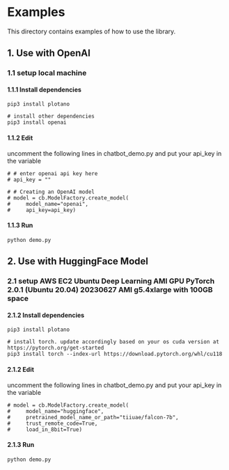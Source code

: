 # Examples
This directory contains examples of how to use the library.

## 1. Use with OpenAI
### 1.1 setup local machine
#### 1.1.1 Install dependencies
```
pip3 install plotano

# install other dependencies
pip3 install openai
```
#### 1.1.2 Edit
uncomment the following lines in chatbot_demo.py and put your api_key in the variable
```
# # enter openai api key here
# api_key = ""

# # Creating an OpenAI model
# model = cb.ModelFactory.create_model(
#     model_name="openai",
#     api_key=api_key)
```

#### 1.1.3 Run
```
python demo.py
```

## 2. Use with HuggingFace Model
### 2.1 setup AWS EC2 Ubuntu Deep Learning AMI GPU PyTorch 2.0.1 (Ubuntu 20.04) 20230627 AMI g5.4xlarge with 100GB space
#### 2.1.2 Install dependencies
```
pip3 install plotano

# install torch. update accordingly based on your os cuda version at https://pytorch.org/get-started
pip3 install torch --index-url https://download.pytorch.org/whl/cu118
```
#### 2.1.2 Edit
uncomment the following lines in chatbot_demo.py and put your api_key in the variable
```
# model = cb.ModelFactory.create_model(
#     model_name="huggingface",
#     pretrained_model_name_or_path="tiiuae/falcon-7b",
#     trust_remote_code=True,
#     load_in_8bit=True)
```

#### 2.1.3 Run
```
python demo.py
```